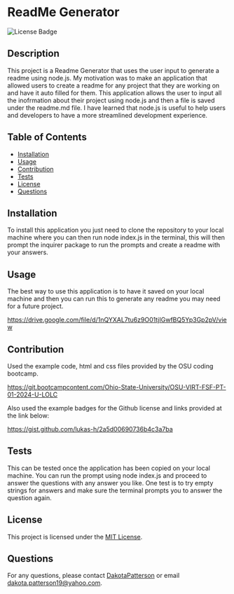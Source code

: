 # ReadMe Generator

  ![License Badge](https://img.shields.io/badge/License-MIT-yellow.svg)

  ## Description
  This project is a Readme Generator that uses the user input to generate a readme using node.js. My motivation was to make an application that allowed users to create a readme for any project that they are working on and have it auto filled for them. This application allows the user to input all the inofrmation about their project using node.js and then a file is saved under the readme.md file. I have learned that node.js is useful to help users and developers to have a more streamlined development experience.

  ## Table of Contents
- [Installation](#installation)
- [Usage](#usage)
- [Contribution](#contribution)
- [Tests](#tests)
- [License](#license)
- [Questions](#questions)

## Installation
To install this application you just need to clone the repository to your local machine where you can then run node index.js in the terminal, this will then prompt the inquirer package to run the prompts and create a readme with your answers.


## Usage
The best way to use this application is to have it saved on your local machine and then you can run this to generate any readme you may need for a future project.

https://drive.google.com/file/d/1nQYXAL7tu6z9O01tjIGwfBQ5Yp3Gp2pV/view


## Contribution

Used the example code, html and css files provided by the OSU coding bootcamp.

https://git.bootcampcontent.com/Ohio-State-University/OSU-VIRT-FSF-PT-01-2024-U-LOLC

Also used the example badges for the Github license and links provided at the link below:

https://gist.github.com/lukas-h/2a5d00690736b4c3a7ba

## Tests
This can be tested once the application has been copied on your local machine. You can run the prompt using node index.js and proceed to answer the questions with any answer you like. One test is to try empty strings for answers and make sure the terminal prompts you to answer the question again.


## License
This project is licensed under the [MIT License](https://opensource.org/licenses/MIT).


## Questions
For any questions, please contact [DakotaPatterson](https://github.com/kk) or email dakota.patterson19@yahoo.com.